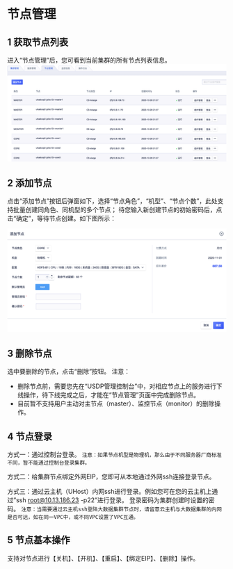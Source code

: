 # 节点管理

## 1 获取节点列表
进入“节点管理”后，您可看到当前集群的所有节点列表信息。
![](/images/节点列表.png)

## 2 添加节点

点击“添加节点”按钮后弹窗如下，选择“节点角色”，“机型”、“节点个数”，此处支持批量创建同角色、同机型的多个节点；
待您输入新创建节点的初始密码后，点击“确定”，等待节点创建。如下图所示：

![](/images/添加节点.png)

## 3 删除节点

选中要删除的节点，点击“删除”按钮。
注意：
* 删除节点前，需要您先在“USDP管理控制台”中，对相应节点上的服务进行下线操作，待下线完成之后，才能在“节点管理”页面中完成删除节点。
* 目前暂不支持用户主动对主节点（master）、监控节点（monitor）的删除操作。


## 4 节点登录

方式一：通过控制台登录。
   ``注意：如果节点机型是物理机，那么由于不同服务器厂商标准不同，暂不能通过控制台登录集群。``

方式二：给集群节点绑定外网EIP，您即可从本地通过外网ssh连接登录节点。

方式三：通过云主机（UHost）内网ssh进行登录。例如您可在您的云主机上通过”ssh root@10.13.186.23 -p22”进行登录。 登录密码为集群创建时设置的密码。
   ``注意：当需要通过云主机ssh登陆大数据集群节点时，请留意云主机与大数据集群的内网是否可达，如在同一VPC中，或不同VPC设置了VPC互通。``

## 5 节点基本操作

支持对节点进行【关机】、【开机】、【重启】、【绑定EIP】、【删除】操作。

